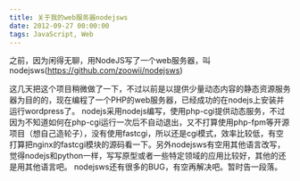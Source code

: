 ```yaml
---
title: 关于我的web服务器nodejsws
date: 2012-09-27 00:00:00
tags: JavaScript, Web
---
```

之前，因为闲得无聊，用NodeJS写了一个web服务器，叫nodejsws(https://github.com/zoowii/nodejsws)


这几天把这个项目稍微做了一下，不过以前是以提供少量动态内容的静态资源服务器为目的的，现在编程了一个PHP的web服务器，已经成功的在nodejs上安装并运行wordpress了。
nodejs采用nodejs编写，使用php-cgi提供动态服务，不过因为不知道如何在php-cgi运行一次后不自动退出，又不打算使用php-fpm等开源项目（想自己造轮子），没有使用fastcgi，所以还是cgi模式，效率比较低，有空打算把nginx的fastcgi模块的源码看一下。另外nodejsws有空用其他语言改写，觉得nodejs和python一样，写写原型或者一些特定领域的应用比较好，其他的还是用其他语言吧。
nodejsws还有很多的BUG，有空再解决吧。暂时告一段落。